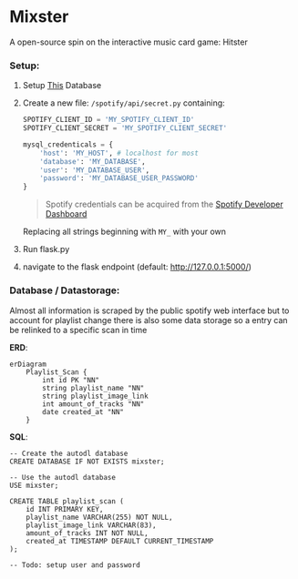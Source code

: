 # Mixster
A open-source spin on the interactive music card game: Hitster

### Setup:

1. Setup [This](#database--datastorage) Database


2. Create a new file: `/spotify/api/secret.py` containing:

    ```python
    SPOTIFY_CLIENT_ID = 'MY_SPOTIFY_CLIENT_ID'
    SPOTIFY_CLIENT_SECRET = 'MY_SPOTIFY_CLIENT_SECRET'
   
    mysql_credenticals = {
        'host': 'MY_HOST', # localhost for most
        'database': 'MY_DATABASE',
        'user': 'MY_DATABASE_USER',
        'password': 'MY_DATABASE_USER_PASSWORD'
   }
   ```
   > Spotify credentials can be acquired from the [Spotify Developer Dashboard](https://developer.spotify.com/dashboard)

   Replacing all strings beginning with `MY_` with your own
   

3. Run flask.py


4. navigate to the flask endpoint (default: http://127.0.0.1:5000/)

### Database / Datastorage:

Almost all information is scraped by the public spotify web interface but to account for playlist change there is also some data storage so a entry can be relinked to a specific scan in time

**ERD**:

```mermaid
erDiagram
    Playlist_Scan {
        int id PK "NN"
        string playlist_name "NN"
        string playlist_image_link
        int amount_of_tracks "NN"
        date created_at "NN"
    }
```

**SQL**:

```mariadb
-- Create the autodl database
CREATE DATABASE IF NOT EXISTS mixster;

-- Use the autodl database
USE mixster;

CREATE TABLE playlist_scan (
    id INT PRIMARY KEY,
    playlist_name VARCHAR(255) NOT NULL,
    playlist_image_link VARCHAR(83),
    amount_of_tracks INT NOT NULL,
    created_at TIMESTAMP DEFAULT CURRENT_TIMESTAMP
);

-- Todo: setup user and password
```